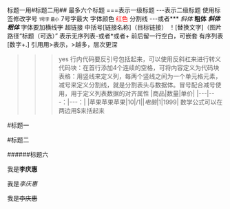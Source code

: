 标题一用#标题二用##  最多六个标题
===表示一级标题
---表示二级标题
使用标签修改字号
<font size="1">1号字 最小</font>
7号字最大
字体颜色
<font color="red">红色</font>
分割线  ---或者***
*斜体*
**粗体**
***斜体粗体***
字体要加横线~~字~~
超链接
中括号[链接名称]（目标链接）
！[替换文字]（图片路径“标题（可选）”
表示无序列表-或者*或者+    前后留一行空白，可嵌套
有序列表[数字+.]
引用用>表示，>越多，层次更深
>>>yes
行内代码要反引号包括起来，可以使用反斜杠来进行转义
代码块：在首行添加4个连续的空格，可将内容定义为代码块
表格：用竖线来定义列，每两个竖线之间为一个单元格元素，减号来定义分割线，就是分割表头与数据体。冒号配合减号使用，用于定义列表数据的对齐属性
|商品|数量|单价|
|---|---：|---：|
|苹果苹果苹果|10|/$1|
|电脑|1|$1999|
数学公式可以在两边用$来括起来

#标题一

#标题二

######标题六

我是**李庆惠**

我是*李庆惠*

我是~~李庆惠~~